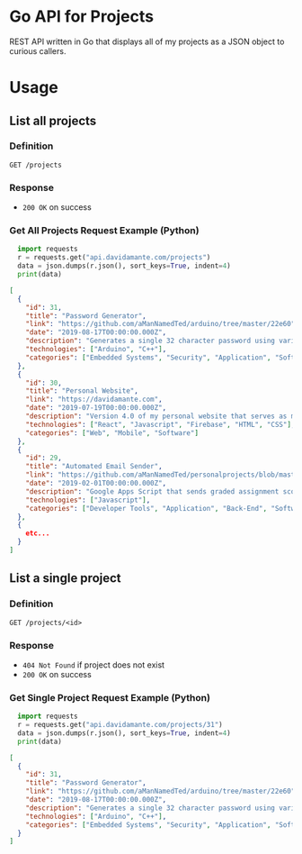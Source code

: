 # Go API for Projects
REST API written in Go that displays all of my projects as a JSON object to curious callers. 

# Usage

## List all projects
### Definition
`GET /projects`

### Response
- `200 OK` on success

### Get All Projects Request Example (Python)
```python
  import requests
  r = requests.get("api.davidamante.com/projects")
  data = json.dumps(r.json(), sort_keys=True, indent=4)
  print(data)
```

```json
[
  {
    "id": 31,
    "title": "Password Generator",
    "link": "https://github.com/aManNamedTed/arduino/tree/master/22e60",
    "date": "2019-08-17T00:00:00.000Z",
    "description": "Generates a single 32 character password using various sensors and a base-93 alphabet. Over 200 bits of security!",
    "technologies": ["Arduino", "C++"],
    "categories": ["Embedded Systems", "Security", "Application", "Software"]
  },
  {
    "id": 30,
    "title": "Personal Website",
    "link": "https://davidamante.com",
    "date": "2019-07-19T00:00:00.000Z",
    "description": "Version 4.0 of my personal website that serves as my professional portfolio. (the website you are currently viewing!)",
    "technologies": ["React", "Javascript", "Firebase", "HTML", "CSS"],
    "categories": ["Web", "Mobile", "Software"]
  },
  {
    "id": 29,
    "title": "Automated Email Sender",
    "link": "https://github.com/aManNamedTed/personalprojects/blob/master/auto_email_sender",
    "date": "2019-02-01T00:00:00.000Z",
    "description": "Google Apps Script that sends graded assignment scores to a list of student emails via Google Sheets.",
    "technologies": ["Javascript"],
    "categories": ["Developer Tools", "Application", "Back-End", "Software"]
  }, 
  {
    etc...
  }
]
```

## List a single project
### Definition
`GET /projects/<id>`

### Response
- `404 Not Found` if project does not exist
- `200 OK` on success

### Get Single Project Request Example (Python)
```python
  import requests
  r = requests.get("api.davidamante.com/projects/31")
  data = json.dumps(r.json(), sort_keys=True, indent=4)
  print(data)
```  

```json
[
  {
    "id": 31,
    "title": "Password Generator",
    "link": "https://github.com/aManNamedTed/arduino/tree/master/22e60",
    "date": "2019-08-17T00:00:00.000Z",
    "description": "Generates a single 32 character password using various sensors and a base-93 alphabet. Over 200 bits of security!",
    "technologies": ["Arduino", "C++"],
    "categories": ["Embedded Systems", "Security", "Application", "Software"]
  }
]
```
